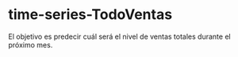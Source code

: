 # time-series-TodoVentas
El objetivo es predecir cuál será el nivel de ventas totales durante el próximo mes.

